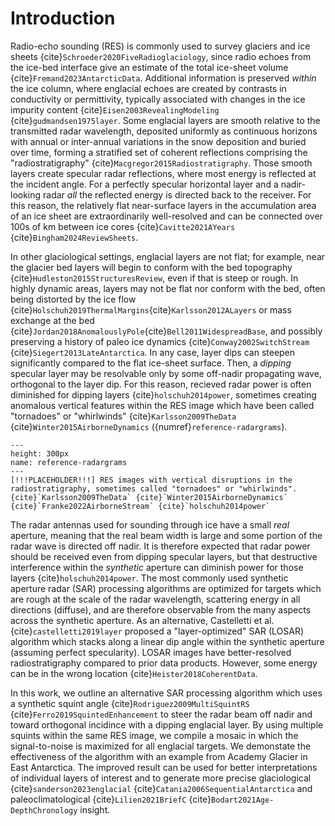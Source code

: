 # Introduction

<!--- high-level radar sounding and englacial layers -->
Radio-echo sounding (RES) is commonly used to survey glaciers and ice sheets {cite}`Schroeder2020FiveRadioglaciology`, since radio echoes from the ice-bed interface give an estimate of the total ice-sheet volume {cite}`Fremand2023AntarcticData`.
Additional information is preserved *within* the ice column, where englacial echoes are created by contrasts in conductivity or permittivity, typically associated with changes in the ice impurity content {cite}`Eisen2003RevealingModeling` {cite}`gudmandsen1975layer`.
Some englacial layers are smooth relative to the transmitted radar wavelength, deposited uniformly as continuous horizons with annual or inter-annual variations in the snow deposition and buried over time, forming a stratified set of coherent reflections comprising the "radiostratigraphy" {cite}`Macgregor2015Radiostratigraphy`.
Those smooth layers create specular radar reflections, where most energy is reflected at the incident angle.
For a perfectly specular horizontal layer and a nadir-looking radar *all* the reflected energy is directed back to the receiver.
For this reason, the relatively flat near-surface layers in the accumulation area of an ice sheet are extraordinarily well-resolved and can be connected over 100s of km between ice cores {cite}`Cavitte2021AYears` {cite}`Bingham2024ReviewSheets`. 

<!--- vertical disruptions in detail -->
In other glaciological settings, englacial layers are not flat; for example, near the glacier bed layers will begin to conform with the bed topography {cite}`Hudleston2015StructuresReview`, even if that is steep or rough.
In highly dynamic areas, layers may not be flat nor conform with the bed, often being distorted by the ice flow {cite}`Holschuh2019ThermalMargins`{cite}`Karlsson2012ALayers` or mass exchange at the bed {cite}`Jordan2018AnomalouslyPole`{cite}`Bell2011WidespreadBase`, and possibly preserving a history of paleo ice dynamics {cite}`Conway2002SwitchStream` {cite}`Siegert2013LateAntarctica`.
In any case, layer dips can steepen significantly compared to the flat ice-sheet surface.
Then, a *dipping* specular layer may be resolvable only by some off-nadir propagating wave, orthogonal to the layer dip.
For this reason, recieved radar power is often diminished for dipping layers {cite}`holschuh2014power`, sometimes creating anomalous vertical features within the RES image which have been called "tornadoes" or "whirlwinds" {cite}`Karlsson2009TheData` {cite}`Winter2015AirborneDynamics` ({numref}`reference-radargrams`).

```{figure} ./figures/ReferenceImages.png
---
height: 300px
name: reference-radargrams
---
[!!!PLACEHOLDER!!!] RES images with vertical disruptions in the radiostratigraphy, sometimes called "tornadoes" or "whirlwinds". {cite}`Karlsson2009TheData` {cite}`Winter2015AirborneDynamics` {cite}`Franke2022AirborneStream` {cite}`holschuh2014power`
```

<!-- coherent processing to increase signal of layers-->
The radar antennas used for sounding through ice have a small *real* aperture, meaning that the real beam width is large and some portion of the radar wave is directed off nadir.
It is therefore expected that radar power should be received even from dipping specular layers, but that destructive interference within the *synthetic* aperture can diminish power for those layers {cite}`holschuh2014power`.
The most commonly used synthetic aperture radar (SAR) processing algorithms are optimized for targets which are rough at the scale of the radar wavelength, scattering energy in all directions (diffuse), and are therefore observable from the many aspects across the synthetic aperture.
As an alternative, Castelletti et al. {cite}`castelletti2019layer` proposed a "layer-optimized" SAR (LOSAR) algorithm which stacks along a linear dip angle within the synthetic aperture (assuming perfect specularity).
LOSAR images have better-resolved radiostratigraphy compared to prior data products.
However, some energy can be in the wrong location {cite}`Heister2018CoherentData`.

<!-- In this paper we will...-->
In this work, we outline an alternative SAR processing algorithm which uses a synthetic squint angle {cite}`Rodriguez2009MultiSquintRS` {cite}`Ferro2019SquintedEnhancement` to steer the radar beam off nadir and toward orthogonal incidince with a dipping englacial layer.
By using multiple squints within the same RES image, we compile a mosaic in which the signal-to-noise is maximized for all englacial targets.
We demonstate the effectiveness of the algorithm with an example from Academy Glacier in East Antarctica.
The improved result can be used for better interpretations of individual layers of interest and to generate more precise glaciological {cite}`sanderson2023englacial` {cite}`Catania2006SequentialAntarctica` and paleoclimatological {cite}`Lilien2021BriefC` {cite}`Bodart2021Age-DepthChronology` insight.
